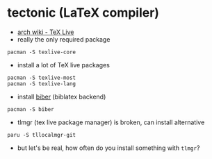 # tectonic (LaTeX compiler)

- [arch wiki - TeX Live](https://wiki.archlinux.org/title/TeX_Live)
- really the only required package

```shell
pacman -S texlive-core
```

- install a lot of TeX live packages

```shell
pacman -S texlive-most
pacman -S texlive-lang
```

- install [biber](https://www.ctan.org/pkg/biber?lang=en) (biblatex backend)

```shell
pacman -S biber
```

- tlmgr (tex live package manager) is broken, can install alternative

```shell
paru -S tllocalmgr-git
```

- but let's be real, how often do you install something with `tlmgr`?
